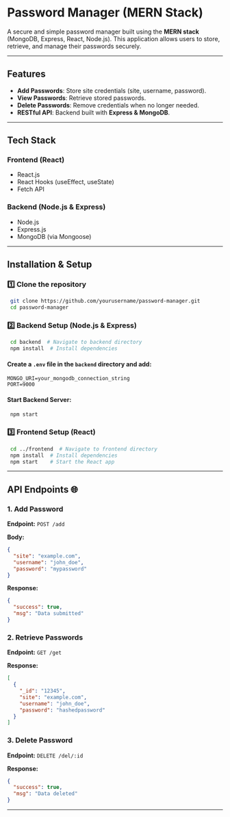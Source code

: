 # Password Manager (MERN Stack)

A secure and simple password manager built using the **MERN stack** (MongoDB, Express, React, Node.js). This application allows users to store, retrieve, and manage their passwords securely.

---

## Features

- **Add Passwords**: Store site credentials (site, username, password).
- **View Passwords**: Retrieve stored passwords.
- **Delete Passwords**: Remove credentials when no longer needed.
- **RESTful API**: Backend built with **Express & MongoDB**.

---

## Tech Stack 

### Frontend (React)
- React.js
- React Hooks (useEffect, useState)
- Fetch API

### Backend (Node.js & Express)
- Node.js
- Express.js
- MongoDB (via Mongoose)

---

## Installation & Setup 

### 1️⃣ Clone the repository
```bash
 git clone https://github.com/yourusername/password-manager.git
 cd password-manager
```

### 2️⃣ Backend Setup (Node.js & Express)
```bash
 cd backend  # Navigate to backend directory
 npm install  # Install dependencies
```
#### Create a `.env` file in the `backend` directory and add:
```
MONGO_URI=your_mongodb_connection_string
PORT=9000
```
#### Start Backend Server:
```bash
 npm start
```

### 3️⃣ Frontend Setup (React)
```bash
 cd ../frontend  # Navigate to frontend directory
 npm install  # Install dependencies
 npm start    # Start the React app
```

---

## API Endpoints 🌐

### **1. Add Password**
**Endpoint:** `POST /add`

**Body:**
```json
{
  "site": "example.com",
  "username": "john_doe",
  "password": "mypassword"
}
```
**Response:**
```json
{
  "success": true,
  "msg": "Data submitted"
}
```

### **2. Retrieve Passwords**
**Endpoint:** `GET /get`

**Response:**
```json
[
  {
    "_id": "12345",
    "site": "example.com",
    "username": "john_doe",
    "password": "hashedpassword"
  }
]
```

### **3. Delete Password**
**Endpoint:** `DELETE /del/:id`

**Response:**
```json
{
  "success": true,
  "msg": "Data deleted"
}
```

---




